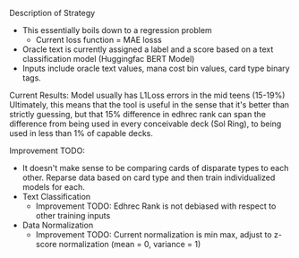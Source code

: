 Description of Strategy
- This essentially boils down to a regression problem
    - Current loss function = MAE losss
- Oracle text is currently assigned a label and a score based on a text classification model (Huggingfac BERT Model)
- Inputs include oracle text values, mana cost bin values, card type binary tags.

Current Results:
Model usually has L1Loss errors in the mid teens (15-19%)
Ultimately, this means that the tool is useful in the sense that it's better than strictly guessing, but that 15% difference in edhrec rank can span the difference from being used in every conceivable deck (Sol Ring), to being used in less than 1% of capable decks.

Improvement TODO:
- It doesn't make sense to be comparing cards of disparate types to each other. Reparse data based on card type and then train individualized models for each.
- Text Classification
    - Improvement TODO: Edhrec Rank is not debiased with respect to other training inputs
- Data Normalization
    - Improvement TODO: Current normalization is min max, adjust to z-score normalization (mean = 0, variance = 1)